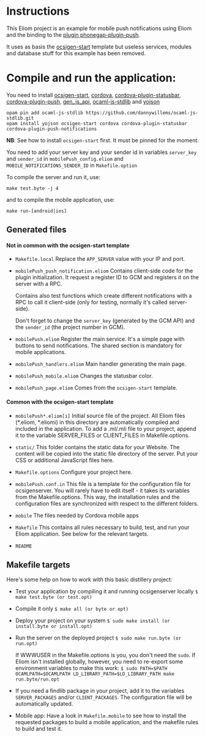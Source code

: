 Instructions
============

This Eliom project is an example for mobile push notifications using Eliom and
the binding to the [plugin phonegap-plugin-push](https://github.com/dannywillems/ocaml-cordova-plugin-push).

It uses as basis the [ocsigen-start](https://github.com/ocsigen/ocsigen-start)
template but useless services, modules and database stuff for this example has been removed.

Compile and run the application:
================================

You need to install [ocsigen-start](https://github.com/ocsigen/ocsigen-start), [cordova](https://github.com/dannywillems/ocaml-cordova), [cordova-plugin-statusbar](https://github.com/dannywillems/ocaml-cordova-plugin-statusbar), [cordova-plugin-push](https://github.com/dannywillems/ocaml-cordova-plugin-push), [gen_js_api](https://github.com/lexifi/gen_js_api), [ocaml-js-stdlib](https://github.com/dannywillems/ocaml-js-stdlib) and [yojson](http://mjambon.com/yojson.html)

```
opam pin add ocaml-js-stdlib https://github.com/dannywillems/ocaml-js-stdlib.git
opam install yojson ocsigen-start cordova cordova-plugin-statusbar cordova-plugin-push-notifications
```

**NB**: See how to install `ocsigen-start` first. It must be pinned for the
moment.

You need to add your server key and your sender id in variables `server_key` and
`sender_id` in `mobilePush_config.eliom` and `MOBILE_NOTIFICATIONS_SENDER_ID` in
`Makefile.option`

To compile the server and run it, use:
```
make test.byte -j 4
```
and to compile the mobile application, use:
```
make run-[android|ios]
```

Generated files
---------------

#### Not in common with the ocsigen-start template

- `Makefile.local`
  Replace the `APP_SERVER` value with your IP and port.

- `mobilePush_push_notification.eliom`
  Contains client-side code for the plugin initialization. It request a
  register ID to GCM and registers it on the server with a RPC.

  Contains also test functions which create different notifications with a RPC
  to call it client-side (only for testing, normally it's called server-side).

  Don't forget to change the `server_key` (generated by the GCM API) and the
  `sender_id` (the project number in GCM).

- `mobilePush.eliom`
  Register the main service. It's a simple page with buttons to send
  notifications. The shared section is mandatory for mobile applications.

- `mobilePush_handlers.eliom`
  Main handler generating the main page.

- `mobilePush_mobile.eliom`
  Changes the statusbar color.

- `mobilePush_page.eliom`
  Comes from the `ocsigen-start` template.

#### Common with the ocsigen-start template

- `mobilePush*.eliom[i]`
  Initial source file of the project.
  All Eliom files (*.eliom, *.eliomi) in this directory are
  automatically compiled and included in the application.
  To add a .ml/.mli file to your project,
  append it to the variable SERVER_FILES or CLIENT_FILES in Makefile.options.

- `static/`
  This folder contains the static data for your Website.
  The content will be copied into the static file directory of the server.
  Put your CSS or additional JavaScript files here.

- `Makefile.options`
  Configure your project here.

- `mobilePush.conf.in`
  This file is a template for the configuration file for
  ocsigenserver. You will rarely have to edit itself - it takes its
  variables from the Makefile.options. This way, the installation
  rules and the configuration files are synchronized with respect to
  the different folders.

- `mobile`
  The files needed by Cordova mobile apps

- `Makefile`
  This contains all rules necessary to build, test, and run your
  Eliom application. See below for the relevant targets.

- `README`

Makefile targets
----------------

Here's some help on how to work with this basic distillery project:

 - Test your application by compiling it and running ocsigenserver locally
     `$ make test.byte (or test.opt)`

 - Compile it only
     `$ make all (or byte or opt)`

 - Deploy your project on your system
     `$ sudo make install (or install.byte or install.opt)`

 - Run the server on the deployed project
     `$ sudo make run.byte (or run.opt)`

   If WWWUSER in the Makefile.options is you, you don't need the
   `sudo`. If Eliom isn't installed globally, however, you need to
   re-export some environment variables to make this work:
     `$ sudo PATH=$PATH OCAMLPATH=$OCAMLPATH LD_LIBRARY_PATH=$LD_LIBRARY_PATH make run.byte/run.opt`

 - If you need a findlib package in your project, add it to the
   variables `SERVER_PACKAGES` and/or `CLIENT_PACKAGES`. The configuration
   file will be automatically updated.

 - Mobile app: Have a look in `Makefile.mobile` to see how to install
   the requested packages to build a mobile application,
   and the makefile rules to build and test it.
